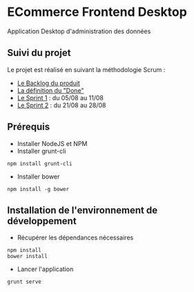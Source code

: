 # ECommerce Frontend Desktop
Application Desktop d'administration des données

## Suivi du projet
Le projet est réalisé en suivant la méthodologie Scrum :
* [Le Backlog du produit](https://github.com/DTAFormation/ecommerce-frontend-desktop/wiki/Backlog-Produit)
* [La définition du "Done"](https://github.com/DTAFormation/ecommerce-frontend-desktop/wiki/Définition-du-Done-!)
* [Le Sprint 1](https://github.com/DTAFormation/ecommerce-frontend-desktop/wiki/Sprint-1) : du 05/08 au 11/08
* [Le Sprint 2](https://github.com/DTAFormation/ecommerce-frontend-desktop/wiki/Sprint-2) : du 21/08 au 28/08

## Prérequis
* Installer NodeJS et NPM
* Installer grunt-cli
```
npm install grunt-cli
```
* Installer bower
```
npm install -g bower
```

## Installation de l'environnement de développement
* Récupérer les dépendances nécessaires
```
npm install
bower install
```
* Lancer l'application
```
grunt serve
```
